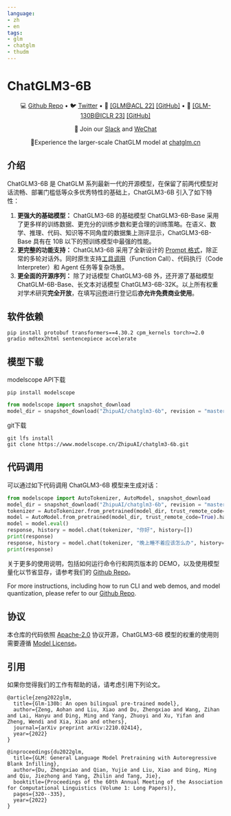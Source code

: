 ```yaml
---
language:
- zh
- en
tags:
- glm
- chatglm
- thudm
---
```

# ChatGLM3-6B
<p align="center">
  💻 <a href="https://github.com/THUDM/ChatGLM" target="_blank">Github Repo</a> • 🐦 <a href="https://twitter.com/thukeg" target="_blank">Twitter</a> • 📃 <a href="https://arxiv.org/abs/2103.10360" target="_blank">[GLM@ACL 22]</a> <a href="https://github.com/THUDM/GLM" target="_blank">[GitHub]</a> • 📃 <a href="https://arxiv.org/abs/2210.02414" target="_blank">[GLM-130B@ICLR 23]</a> <a href="https://github.com/THUDM/GLM-130B" target="_blank">[GitHub]</a> <br>
</p>

<p align="center">
    👋 Join our <a href="https://join.slack.com/t/chatglm/shared_invite/zt-25ti5uohv-A_hs~am_D3Q8XPZMpj7wwQ" target="_blank">Slack</a> and <a href="https://github.com/THUDM/ChatGLM/blob/main/resources/WECHAT.md" target="_blank">WeChat</a>
</p>
<p align="center">
📍Experience the larger-scale ChatGLM model at <a href="https://www.chatglm.cn">chatglm.cn</a>
</p>

## 介绍
ChatGLM3-6B 是 ChatGLM 系列最新一代的开源模型，在保留了前两代模型对话流畅、部署门槛低等众多优秀特性的基础上，ChatGLM3-6B 引入了如下特性：

1. **更强大的基础模型：** ChatGLM3-6B 的基础模型 ChatGLM3-6B-Base 采用了更多样的训练数据、更充分的训练步数和更合理的训练策略。在语义、数学、推理、代码、知识等不同角度的数据集上测评显示，ChatGLM3-6B-Base 具有在 10B 以下的预训练模型中最强的性能。
2. **更完整的功能支持：** ChatGLM3-6B 采用了全新设计的 [Prompt 格式](PROMPT.md)，除正常的多轮对话外。同时原生支持[工具调用](tool_using/README.md)（Function Call）、代码执行（Code Interpreter）和 Agent 任务等复杂场景。
3. **更全面的开源序列：** 除了对话模型 ChatGLM3-6B 外，还开源了基础模型 ChatGLM-6B-Base、长文本对话模型 ChatGLM3-6B-32K。以上所有权重对学术研究**完全开放**，在填写[问卷](https://open.bigmodel.cn/mla/form)进行登记后**亦允许免费商业使用**。


## 软件依赖

```shell
pip install protobuf transformers==4.30.2 cpm_kernels torch>=2.0 gradio mdtex2html sentencepiece accelerate
```

## 模型下载
modelscope API下载
```shell
pip install modelscope
```

```python
from modelscope import snapshot_download
model_dir = snapshot_download("ZhipuAI/chatglm3-6b", revision = "master")
```

git下载
```shell
git lfs install
git clone https://www.modelscope.cn/ZhipuAI/chatglm3-6b.git
```

## 代码调用 

可以通过如下代码调用 ChatGLM3-6B 模型来生成对话：

```python
from modelscope import AutoTokenizer, AutoModel, snapshot_download
model_dir = snapshot_download("ZhipuAI/chatglm3-6b", revision = "master")
tokenizer = AutoTokenizer.from_pretrained(model_dir, trust_remote_code=True)
model = AutoModel.from_pretrained(model_dir, trust_remote_code=True).half().cuda()
model = model.eval()
response, history = model.chat(tokenizer, "你好", history=[])
print(response)
response, history = model.chat(tokenizer, "晚上睡不着应该怎么办", history=history)
print(response)
```

关于更多的使用说明，包括如何运行命令行和网页版本的 DEMO，以及使用模型量化以节省显存，请参考我们的 [Github Repo](https://github.com/THUDM/ChatGLM)。

For more instructions, including how to run CLI and web demos, and model quantization, please refer to our [Github Repo](https://github.com/THUDM/ChatGLM).


## 协议

本仓库的代码依照 [Apache-2.0](LICENSE) 协议开源，ChatGLM3-6B 模型的权重的使用则需要遵循 [Model License](MODEL_LICENSE)。

## 引用

如果你觉得我们的工作有帮助的话，请考虑引用下列论文。

```
@article{zeng2022glm,
  title={Glm-130b: An open bilingual pre-trained model},
  author={Zeng, Aohan and Liu, Xiao and Du, Zhengxiao and Wang, Zihan and Lai, Hanyu and Ding, Ming and Yang, Zhuoyi and Xu, Yifan and Zheng, Wendi and Xia, Xiao and others},
  journal={arXiv preprint arXiv:2210.02414},
  year={2022}
}
```
```
@inproceedings{du2022glm,
  title={GLM: General Language Model Pretraining with Autoregressive Blank Infilling},
  author={Du, Zhengxiao and Qian, Yujie and Liu, Xiao and Ding, Ming and Qiu, Jiezhong and Yang, Zhilin and Tang, Jie},
  booktitle={Proceedings of the 60th Annual Meeting of the Association for Computational Linguistics (Volume 1: Long Papers)},
  pages={320--335},
  year={2022}
}
```